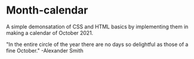 # Month-calendar

A simple demonsatation of CSS and HTML basics by implementing them in making a calendar of October 2021.

"In the entire circle of the year there are no days so delightful as those of a fine October."  -Alexander Smith
